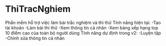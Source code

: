 # ThiTracNghiem
 Phần mềm hỗ trợ việc làm bài trắc nghiệm và thi thử
 Tính năng hiện tại:
 -Tạo tài khoản
 -Làm bài thi thử
 -Xem thông tin cá nhân
 -Xem bảng xếp hạng top 10 điểm cao của toàn bộ người dùng
 Tính năng dự định trong v2:
 -Luyện tập
 -Chỉnh sửa thông tin cá nhân
